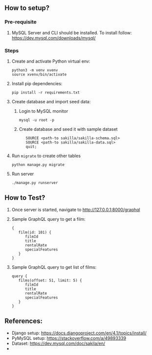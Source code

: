 ## How to setup?
### Pre-requisite
1. MySQL Server and CLI should be installed. 
To install follow: https://dev.mysql.com/downloads/mysql/

### Steps
1. Create and activate Python virtual env:
   ```
   python3 -m venv xvenv
   source xvenv/bin/activate
   ```

2. Install pip dependencies:
   ```
   pip install -r requirements.txt
   ```

3. Create database and import seed data:
   1. Login to MySQL monitor
   
        ```
        mysql -u root -p
        ```

   2. Create database and seed it with sample dataset

        ```
           SOURCE <path-to sakilla/sakilla-schema.sql>
           SOURCE <path-to sakilla/sakilla-data.sql>
           quit;
        ```

4. Run `migrate` to create other tables
    ```
    python manage.py migrate
    ```

5. Run server
   ```
   ./manage.py runserver
   ```

## How to Test?
1. Once server is started, navigate to http://127.0.0.1:8000/graphql

2. Sample GraphQL query to get a film:
   ```
   {
      film(id: 101) {
         filmId
         title
         rentalRate
         specialFeatures
      }
   }
   ```

3. Sample GraphQL query to get list of films:
   ```
   query {
      films(offset: 51, limit: 5) {
         filmId
         title
         rentalRate
         specialFeatures
      }
   }

   ```

## References:
- Django setup: https://docs.djangoproject.com/en/4.1/topics/install/
- PyMySQL setup: https://stackoverflow.com/a/49893339
- Dataset: https://dev.mysql.com/doc/sakila/en/
- 
